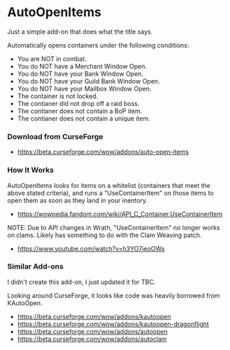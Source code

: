 # AutoOpenItems

Just a simple add-on that does what the title says.

Automatically opens containers under the following conditions:

- You are NOT in combat.
- You do NOT have a Merchant Window Open.
- You do NOT have your Bank Window Open.
- You do NOT have your Guild Bank Window Open.
- You do NOT have your Mailbox Window Open.
- The container is not locked.
- The contianer did not drop off a raid boss.
- The contianer does not contain a BoP item.
- The contianer does not contain a unique item.


### Download from CurseForge

- https://beta.curseforge.com/wow/addons/auto-open-items


### How It Works

AutoOpenItems looks for items on a whitelist (containers that meet the above stated criteria), and runs a "UseContainerItem" on those items to open them as soon as they land in your inentory. 

- https://wowpedia.fandom.com/wiki/API_C_Container.UseContainerItem

NOTE: Due to API changes in Wrath, "UseContainerItem" no longer works on clams. Likely has something to do with the Clam Weaving patch.

- https://www.youtube.com/watch?v=h3YO7jeoOWs


### Similar Add-ons

I didn't create this add-on, I just updated it for TBC.

Looking around CurseForge, it looks like code was heavily borrowed from KAutoOpen. 

- https://beta.curseforge.com/wow/addons/kautoopen
- https://beta.curseforge.com/wow/addons/kautoopen-dragonflight
- https://beta.curseforge.com/wow/addons/autoopen
- https://beta.curseforge.com/wow/addons/autoclam
